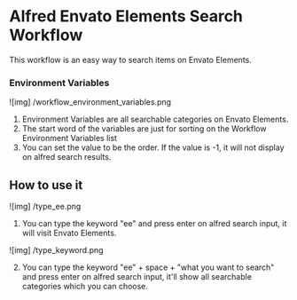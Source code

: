 # Alfred Envato Elements Search Workflow

This workflow is an easy way to search items on Envato Elements.

### Environment Variables

![img] /workflow_environment_variables.png

1. Environment Variables are all searchable categories on Envato Elements.
2. The start word of the variables are just for sorting on the Workflow Environment Variables list
3. You can set the value to be the order. If the value is -1, it will not display on alfred search results.

## How to use it

![img] /type_ee.png

1. You can type the keyword "ee" and press enter on alfred search input, it will visit Envato Elements.

![img] /type_keyword.png

2. You can type the keyword "ee" + space + "what you want to search" and press enter on alfred search input, it'll show all searchable categories which you can choose.